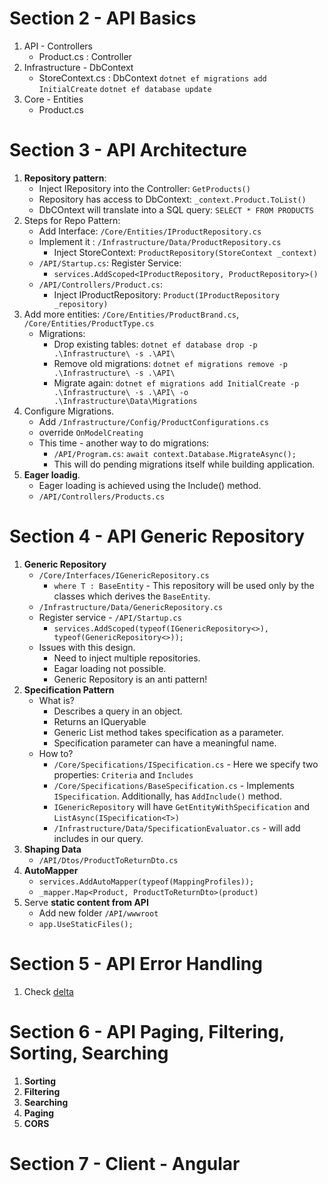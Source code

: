 # Section 2 - API Basics
   1. API
     - Controllers
        - Product.cs : Controller
   1. Infrastructure
     - DbContext
        - StoreContext.cs : DbContext
            `dotnet ef migrations add InitialCreate`
            `dotnet ef database update`
   2. Core
     - Entities
       - Product.cs


# Section 3 - API Architecture
  1. **Repository pattern**:
     - Inject IRepository into the Controller: `GetProducts()`
     - Repository has access to DbContext: `_context.Product.ToList()`
     - DbCOntext will translate into a SQL query: `SELECT * FROM PRODUCTS`
  2. Steps for Repo Pattern:
     - Add Interface: `/Core/Entities/IProductRepository.cs`
     - Implement it : `/Infrastructure/Data/ProductRepository.cs`
        - Inject StoreContext: `ProductRepository(StoreContext _context)`
     - `/API/Startup.cs`: Register Service:
        - `services.AddScoped<IProductRepository, ProductRepository>()`
     - `/API/Controllers/Product.cs`:
        - Inject IProductRepository: `Product(IProductRepository _repository)`
   3. Add more entities: `/Core/Entities/ProductBrand.cs`, `/Core/Entities/ProductType.cs`
      - Migrations:
        - Drop existing tables: `dotnet ef database drop -p .\Infrastructure\ -s .\API\`
        - Remove old migrations: `dotnet ef migrations remove -p .\Infrastructure\ -s .\API\`
        - Migrate again: `dotnet ef migrations add InitialCreate -p .\Infrastructure\ -s .\API\ -o .\Infrastructure\Data\Migrations`
   4. Configure Migrations.
      - Add `/Infrastructure/Config/ProductConfigurations.cs`
      - override `OnModelCreating`
      - This time - another way to do migrations:
        - `/API/Program.cs`: `await context.Database.MigrateAsync();`
        - This will do pending migrations itself while building application.
   5. **Eager loadig**.
      - Eager loading is achieved using the Include() method.
      - `/API/Controllers/Products.cs`

# Section 4 - API Generic Repository
   1. **Generic Repository**
      - `/Core/Interfaces/IGenericRepository.cs`
        - `where T : BaseEntity` - This repository will be used only by the classes which derives the `BaseEntity`.
      - `/Infrastructure/Data/GenericRepository.cs`
      - Register service - `/API/Startup.cs`
        - `services.AddScoped(typeof(IGenericRepository<>), typeof(GenericRepository<>));`
      - Issues with this design.
        - Need to inject multiple repositories.
        - Eagar loading not possible.
        - Generic Repository is an anti pattern!
   2. **Specification Pattern**
      - What is?
        - Describes a query in an object.
        - Returns an IQueryable<T>
        - Generic List method takes specification as a parameter.
        - Specification parameter can have a meaningful name.
      - How to?
        - `/Core/Specifications/ISpecification.cs` - Here we specify two properties: `Criteria` and `Includes`
        - `/Core/Specifications/BaseSpecification.cs` - Implements `ISpecification`. Additionally, has `AddInclude()` method.
        - `IGenericRepository` will have `GetEntityWithSpecification` and `ListAsync(ISpecification<T>)`
        - `/Infrastructure/Data/SpecificationEvaluator.cs` - will add includes in our query.
   3. **Shaping Data**
      - `/API/Dtos/ProductToReturnDto.cs`
   4. **AutoMapper**
      - `services.AddAutoMapper(typeof(MappingProfiles));`
      - `_mapper.Map<Product, ProductToReturnDto>(product)`
   5. Serve **static content from API**
      - Add new folder `/API/wwwroot`
      - `app.UseStaticFiles();`

# Section 5 - API Error Handling
   1. Check [delta](https://github.com/raghav18gupta/dotnetwebapi-angular/commit/f193c08e33c81d2a4585fb0ebb2d2902b71433db)

# Section 6 - API Paging, Filtering, Sorting, Searching
   1. **Sorting**
   2. **Filtering**
   3. **Searching**
   4. **Paging**
   5. **CORS**
# Section 7 - Client - Angular